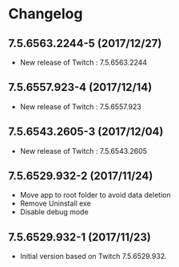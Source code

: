 # Changelog

## 7.5.6563.2244-5 (2017/12/27)

* New release of Twitch : 7.5.6563.2244

## 7.5.6557.923-4 (2017/12/14)

* New release of Twitch : 7.5.6557.923

## 7.5.6543.2605-3 (2017/12/04)

* New release of Twitch : 7.5.6543.2605

## 7.5.6529.932-2 (2017/11/24)

* Move app to root folder to avoid data deletion
* Remove Uninstall exe
* Disable debug mode

## 7.5.6529.932-1 (2017/11/23)

* Initial version based on Twitch 7.5.6529.932.

